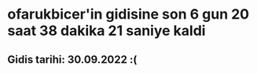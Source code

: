 # ofarukbicer'in gidisine son 6 gun 20 saat 38 dakika 21 saniye kaldi

## Gidis tarihi: 30.09.2022 :(